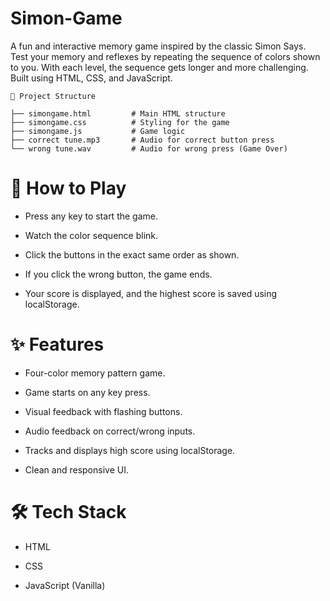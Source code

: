 # Simon-Game
A fun and interactive memory game inspired by the classic Simon Says. Test your memory and reflexes by repeating the sequence of colors shown to you. With each level, the sequence gets longer and more challenging. Built using HTML, CSS, and JavaScript.


```
📁 Project Structure

├── simongame.html         # Main HTML structure
├── simongame.css          # Styling for the game
├── simongame.js           # Game logic
├── correct tune.mp3       # Audio for correct button press
└── wrong tune.wav         # Audio for wrong press (Game Over)
```

# 🧠 How to Play
* Press any key to start the game.

* Watch the color sequence blink.

* Click the buttons in the exact same order as shown.

* If you click the wrong button, the game ends.

* Your score is displayed, and the highest score is saved using localStorage.

# ✨ Features
* Four-color memory pattern game.

* Game starts on any key press.

* Visual feedback with flashing buttons.

* Audio feedback on correct/wrong inputs.

* Tracks and displays high score using localStorage.

* Clean and responsive UI.

# 🛠️ Tech Stack
* HTML

* CSS

* JavaScript (Vanilla)


